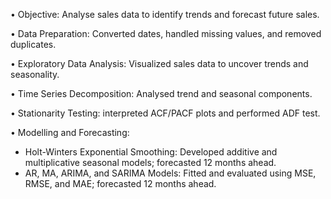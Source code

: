 •  Objective: Analyse sales data to identify trends and forecast future sales.

•  Data Preparation: Converted dates, handled missing values, and removed duplicates.

•  Exploratory Data Analysis: Visualized sales data to uncover trends and seasonality.

•  Time Series Decomposition: Analysed trend and seasonal components.

•  Stationarity Testing: interpreted ACF/PACF plots and performed ADF test.

•  Modelling and Forecasting:
-	Holt-Winters Exponential Smoothing: Developed additive and multiplicative seasonal models; forecasted 12 months ahead.
-	AR, MA, ARIMA, and SARIMA Models: Fitted and evaluated using MSE, RMSE, and MAE; forecasted 12 months ahead.
